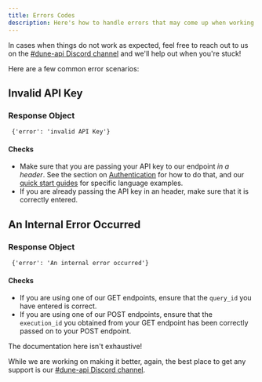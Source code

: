 ```yaml
---
title: Errors Codes
description: Here's how to handle errors that may come up when working with the Dune API.
---
```


In cases when things do not work as expected, feel free to reach out to us on the [#dune-api Discord channel](https://discord.com/channels/757637422384283659/1019910980634939433) and we'll help out when you're stuck!

Here are a few common error scenarios:

## Invalid API Key

### Response Object

```
 {'error': 'invalid API Key'}
```

#### Checks
 
  -  Make sure that you are passing your API key to our endpoint *in a header*. See the section on [Authentication](../api-reference/authentication.md) for how to do that, and our [quick start guides](../quick-start/api-py.md) for specific language examples.
  - If you are already passing the API key in an header, make sure that it is correctly entered.


## An Internal Error Occurred

### Response Object

```
 {'error': 'An internal error occurred'}
```
#### Checks

  - If you are using one of our GET endpoints, ensure that the `query_id` you have entered is correct.
  - If you are using one of our POST endpoints, ensure that the `execution_id` you obtained from your GET endpoint has been correctly passed on to your POST endpoint.


The documentation here isn't exhaustive!

While we are working on making it better, again, the best place to get any support is our [#dune-api Discord channel](https://discord.com/channels/757637422384283659/1019910980634939433).
